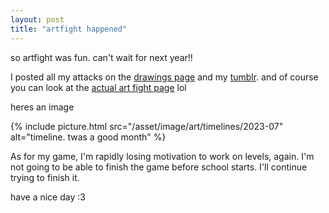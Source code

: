 ```yaml
---
layout: post
title: "artfight happened"
---
```


so artfight was fun. can't wait for next year!!

I posted all my attacks on the [drawings page](/art/) and my [tumblr](https://www.tumblr.com/blog/parchii). 
and of course you can look at the [actual art fight page](https://artfight.net/~parchii/attacks) lol

heres an image

{% include picture.html src="/asset/image/art/timelines/2023-07" alt="timeline. twas a good month" %}

As for my game, I'm rapidly losing motivation to work on levels, again. 
I'm not going to be able to finish the game before school starts. I'll continue trying to finish it.

have a nice day :3
